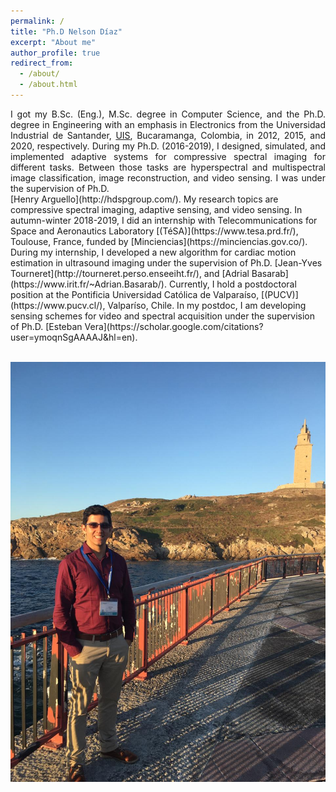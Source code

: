 ```yaml
---
permalink: /
title: "Ph.D Nelson Díaz"
excerpt: "About me"
author_profile: true
redirect_from: 
  - /about/
  - /about.html
---
```


<div style="text-align: justify">I got my B.Sc. (Eng.), M.Sc. degree in Computer Science, and the Ph.D. degree in Engineering with an emphasis in Electronics from the Universidad Industrial de Santander, <a href="https://www.uis.edu.co/webUIS/es/index.jsp">UIS</a>, Bucaramanga, Colombia, in 2012, 2015, and 2020, respectively. During my Ph.D. (2016-2019), I designed, simulated, and implemented adaptive systems for compressive spectral imaging for different tasks. Between those tasks are hyperspectral and multispectral image classification, image reconstruction, and video sensing. I was under the supervision of Ph.D.</div>  [Henry Arguello](http://hdspgroup.com/). My research topics are compressive spectral imaging, adaptive sensing, and video sensing. In autumn-winter 2018-2019, I did an internship with Telecommunications for Space and Aeronautics Laboratory  [(TéSA)](https://www.tesa.prd.fr/), Toulouse, France, funded by [Minciencias](https://minciencias.gov.co/). During my internship, I developed a new algorithm for cardiac motion estimation in ultrasound imaging under the supervision of Ph.D. [Jean-Yves Tourneret](http://tourneret.perso.enseeiht.fr/), and [Adrial Basarab](https://www.irit.fr/~Adrian.Basarab/). Currently, I hold a postdoctoral position at the Pontificia Universidad Católica de Valparaíso, [(PUCV)](https://www.pucv.cl/), Valparíso, Chile.  In my postdoc, I am developing sensing schemes for video and spectral acquisition under the supervision of Ph.D. [Esteban Vera](https://scholar.google.com/citations?user=ymoqnSgAAAAJ&hl=en).

<br/><img src='/images/foto2.jpeg'>
